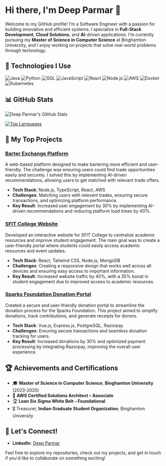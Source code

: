 # Hi there, I'm Deep Parmar 👋

Welcome to my GitHub profile! I’m a Software Engineer with a passion for building innovative and efficient systems. I specialize in **Full-Stack Development**, **Cloud Solutions**, and **AI**-driven applications. I’m currently pursuing my **Master of Science in Computer Science** at Binghamton University, and I enjoy working on projects that solve real-world problems through technology.

## 🚀 Technologies I Use

![Java](https://img.shields.io/badge/-Java-007396?style=flat-square&logo=java&logoColor=white)
![Python](https://img.shields.io/badge/-Python-3776AB?style=flat-square&logo=python&logoColor=white)
![SQL](https://img.shields.io/badge/-SQL-4479A1?style=flat-square&logo=postgresql&logoColor=white)
![JavaScript](https://img.shields.io/badge/-JavaScript-F7DF1E?style=flat-square&logo=javascript&logoColor=black)
![React](https://img.shields.io/badge/-React-61DAFB?style=flat-square&logo=react&logoColor=black)
![Node.js](https://img.shields.io/badge/-Node.js-339933?style=flat-square&logo=node.js&logoColor=white)
![AWS](https://img.shields.io/badge/-AWS-FF9900?style=flat-square&logo=amazon-aws&logoColor=white)
![Docker](https://img.shields.io/badge/-Docker-2496ED?style=flat-square&logo=docker&logoColor=white)
![Kubernetes](https://img.shields.io/badge/-Kubernetes-326CE5?style=flat-square&logo=kubernetes&logoColor=white)

## 📊 GitHub Stats

![Deep Parmar's GitHub Stats](https://github-readme-stats.vercel.app/api?username=DeepParmar&show_icons=true&count_private=true&hide_title=true&hide=prs&theme=radical)

[![Top Languages](https://github-readme-stats.vercel.app/api/top-langs/?username=DeepParmar&layout=compact)](https://github.com/anuraghazra/github-readme-stats)

## 📁 My Top Projects

### [Barter Exchange Platform](https://github.com/DeepParmar/Barter-Exchange-Platform)
A web-based platform designed to make bartering more efficient and user-friendly. The challenge was ensuring users could find trade opportunities easily and securely. I solved this by implementing AI-driven recommendations, allowing users to get matched with relevant trade offers.

- **Tech Stack**: Node.js, TypeScript, React, AWS
- **Challenges**: Matching users with relevant trades, ensuring secure transactions, and optimizing platform performance.
- **Key Result**: Increased user engagement by 30% by implementing AI-driven recommendations and reducing platform load times by 40%.

### [SFIT College Website](https://github.com/DeepParmar/SFIT-College-Website)
Developed an interactive website for SFIT College to centralize academic resources and improve student engagement. The main goal was to create a user-friendly portal where students could easily access academic resources and event updates.

- **Tech Stack**: React, Tailwind CSS, Node.js, MongoDB
- **Challenges**: Creating a responsive design that works well across all devices and ensuring easy access to important information.
- **Key Result**: Increased website traffic by 40%, with a 35% boost in student engagement due to improved access to academic resources.

### [Sparks Foundation Donation Portal](https://github.com/DeepParmar/Sparks-Foundation-Donation-Portal)
Created a secure and user-friendly donation portal to streamline the donation process for the Sparks Foundation. This project aimed to simplify donations, track contributions, and generate receipts for donors.

- **Tech Stack**: Vue.js, Express.js, PostgreSQL, Razorpay
- **Challenges**: Ensuring secure transactions and seamless donation tracking for users.
- **Key Result**: Increased donations by 30% and optimized payment processing by integrating Razorpay, improving the overall user experience.

## 🏆 Achievements and Certifications

- 🎓 **Master of Science in Computer Science**, **Binghamton University** (2023-2025)
- 🏅 **AWS Certified Solutions Architect – Associate**
- 🏆 **Lean Six Sigma White Belt – Foundational**
- 🎖️ Treasurer, **Indian Graduate Student Organization**, Binghamton University

## 💬 Let's Connect!

- **LinkedIn**: [Deep Parmar](https://www.linkedin.com/in/deepparmar)  

Feel free to explore my repositories, check out my projects, and get in touch if you'd like to collaborate on something exciting!
